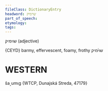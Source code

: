 ```yaml
---
fileClass: DictionaryEntry
headword: שוימיק
part_of_speech: 
etymology: 
tags: 
---
```

שוימיק
(adjective)

{CEYD}
barmy, effervescent, foamy, frothy שוי֜מיק

WESTERN
========

ša˰umɩg {WTCP, Dunajská Streda, 47179}
